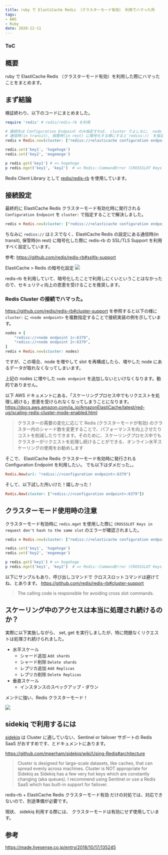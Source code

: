 ```yaml
---
title: ruby で ElastiCache Redis （クラスターモード有効） 利用でハマった所
tags:
- AWS
- Ruby
date: 2020-12-11
---
```


<div class="toc">
<div class="toc-content">
<h3 class="menu-label">ToC</h3>
<!-- toc -->
</div>
</div>

## 概要

ruby で ElastiCache Redis （クラスターモード有効）を利用した際にハマったことをまとめます。

## まず結論

検証終わり、以下のコードにまとめました。

```ruby
require 'redis' # redis/redis-rb を利用

# 接続先は Configuration Endpoint のみ指定すれば、 cluster でよしなに、 node にアクセスしてくれた♪
# 通信時(in transit), 保管時(in rest) に暗号化する様にすると`rediss://｀を指定する必要がある。 (s が1つ多い)
redis = Redis.new(cluster: ["rediss://<elasticache configuration endpoint>:6379"])

redis.set('key1', 'hogehoge')
redis.set('key2', 'mogemoge')

p redis.get('key1') # => hogehoge
p redis.mget('key1', 'key2')  # => Redis::CommandError (CROSSSLOT Keys in request don't hash to the same slot)
```

<!-- more -->

Redis Client Library として [redis/redis-rb](https://github.com/redis/redis-rb) を使用しています。

## 接続設定

最終的に ElastiCache Redis クラスターモード有効化時に発行される `Configuration Endpoint` を `cluster:` で指定することで解決しました。

```ruby
redis = Redis.new(cluster: ["rediss://<elasticache configuration endpoint>:6379"])
```

ちなみに `rediss://` はミスでなく、ElastiCache Redis の設定にある通信時(in transit), 保管時(in rest) に暗号化した際に redis-rb の SSL/TLS Support を利用すべく設定しています。

参考: https://github.com/redis/redis-rb#ssltls-support

ElastiCache > Redis の暗号化設定
![](https://i.imgur.com/mESrwk7.png)

redis-rb を利用していて、暗号化したことで利用しにくいということはなかったので、セキュリティ向上の恩恵を受けることを推奨します。


### Redis Cluster の接続でハマった。

https://github.com/redis/redis-rb#cluster-support を参照すると以下の様に `cluster:` に `<node endpoint>` を複数指定することで接続実装の例を示しています。

```ruby
nodes = [
	"rediss://<node endpoint 1>:6379",
	"rediss://<node endpoint 2>:6379",
]
redis = Redis.new(cluster: nodes)
```

ですが、この場合、node を増やして slot を再構成したら、増やした node にあるデータが取れなくなってしまいます。

上記の nodes に増やした `node endpoint` を追加しないといけなくなります。動的でありません。

以下 AWS ドキュメントにある、「スケーリングプロセス中でもリクエストを処理し続ける」恩恵を受けられなくなってしまうことになります。
https://docs.aws.amazon.com/ja_jp/AmazonElastiCache/latest/red-ug/scaling-redis-cluster-mode-enabled.html

> クラスターの需要の変化に応じて Redis (クラスターモードが有効) のクラスター内のシャード数を変更することで、パフォーマンスを向上させたりコストを削減したりできます。そのために、スケーリングプロセス中でもクラスターがリクエストを処理し続けることができる、オンライン水平スケーリングの使用をお勧めします

そこで、
ElastiCache Redis クラスターモード有効時に発行される Configuration Endpoint を利用したい。
でも以下はダメだった。。

```ruby
Redis.New(url: "rediss://<configuration endpoint>:6379")
```

そして、以下試した所いけた！嬉しかった！

```ruby
Redis.New(cluster: ["rediss://<configuration endpoint>:6379"])
```

## クラスターモード使用時の注意

クラスターモード有効時に `redis.mget` を使用した際に `CROSSSLOT Keys in request don't hash to the same slot` のエラーが確認されました。

```ruby
redis = Redis.new(cluster: ["rediss://<elasticache configuration endpoint>:6379"])

redis.set('key1', 'hogehoge')
redis.set('key2', 'mogemoge')

p redis.get('key1') # => hogehoge
p redis.mget('key1', 'key2')  # => Redis::CommandError (CROSSSLOT Keys in request don't hash to the same slot)
```

以下にサンプルもあり、呼び出しコマンドで クロススロットコマンドは避けてね、とあります。
https://github.com/redis/redis-rb#cluster-support
> The calling code is responsible for avoiding cross slot commands.

## スケーリング中のアクセスは本当に処理され続けるのか？

実際に以下実施しながら、 set, get を実行しましたが、特に問題なくリクエストは処理され続けられました。

* 水平スケール
  * シャード追加 `Add shards`
  * シャード削除 `Delete shards`
  * レプリカ追加 `Add Replicas`
  * レプリカ削除 `Delete Replicas`
* 垂直スケール
  * インスタンスのスペックアップ・ダウン

メンテに強い、Redis クラスターモード！


![](https://i.imgur.com/eXCDj88.png)

## sidekiq で利用するには

[sidekiq](https://github.com/mperham/sidekiq) は Cluster に適していない、Sentinel or failover サポートの Redis SaaS がおすすめです、とドキュメントにあります。

https://github.com/mperham/sidekiq/wiki/Using-Redis#architecture
> Cluster is designed for large-scale datasets, like caches, that can spread evenly across machines. Cluster is NOT appropriate for Sidekiq as Sidekiq has a few very hot keys which are constantly changing (aka queues). I recommend using Sentinel or use a Redis SaaS which has built-in support for failover.

redis-rb + ElastiCache Redis クラスターモード有効 だけの対処では、対応できないので、別途準備が必要です。

現状、 sidekiq 利用する際には、 クラスターモードは有効にせず使用しています。

## 参考

https://made.livesense.co.jp/entry/2018/10/17/135245
